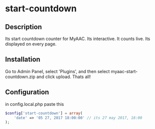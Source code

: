 # start-countdown

## Description
Its start countdown counter for MyAAC. Its interactive. It counts live. Its displayed on every page.

## Installation
Go to Admin Panel, select 'Plugins', and then select myaac-start-countdown.zip and click upload. Thats all!

## Configuration
in config.local.php paste this

```php
$config['start-countdown'] = array(
	'date' => '05 27, 2017 18:00:00' // its 27 may 2017, 18:00
);
```
